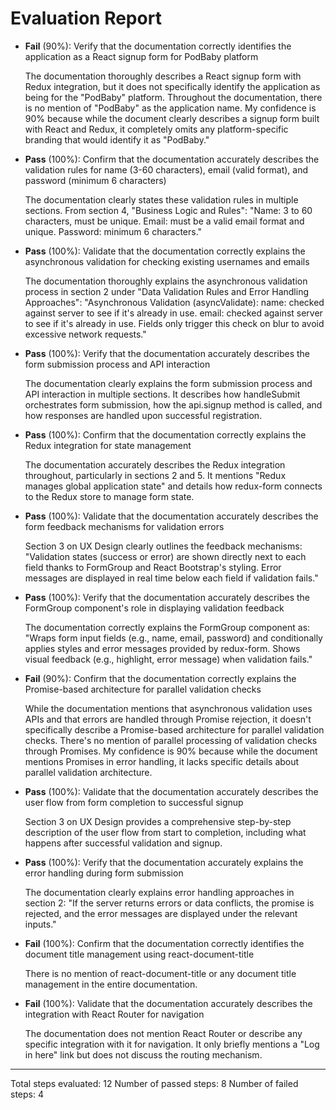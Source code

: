 # Evaluation Report

- **Fail** (90%): Verify that the documentation correctly identifies the application as a React signup form for PodBaby platform

    The documentation thoroughly describes a React signup form with Redux integration, but it does not specifically identify the application as being for the "PodBaby" platform. Throughout the documentation, there is no mention of "PodBaby" as the application name. My confidence is 90% because while the document clearly describes a signup form built with React and Redux, it completely omits any platform-specific branding that would identify it as "PodBaby."

- **Pass** (100%): Confirm that the documentation accurately describes the validation rules for name (3-60 characters), email (valid format), and password (minimum 6 characters)

    The documentation clearly states these validation rules in multiple sections. From section 4, "Business Logic and Rules": "Name: 3 to 60 characters, must be unique. Email: must be a valid email format and unique. Password: minimum 6 characters."

- **Pass** (100%): Validate that the documentation correctly explains the asynchronous validation for checking existing usernames and emails

    The documentation thoroughly explains the asynchronous validation process in section 2 under "Data Validation Rules and Error Handling Approaches": "Asynchronous Validation (asyncValidate): name: checked against server to see if it's already in use. email: checked against server to see if it's already in use. Fields only trigger this check on blur to avoid excessive network requests."

- **Pass** (100%): Verify that the documentation accurately describes the form submission process and API interaction

    The documentation clearly explains the form submission process and API interaction in multiple sections. It describes how handleSubmit orchestrates form submission, how the api.signup method is called, and how responses are handled upon successful registration.

- **Pass** (100%): Confirm that the documentation correctly explains the Redux integration for state management

    The documentation accurately describes the Redux integration throughout, particularly in sections 2 and 5. It mentions "Redux manages global application state" and details how redux-form connects to the Redux store to manage form state.

- **Pass** (100%): Validate that the documentation accurately describes the form feedback mechanisms for validation errors

    Section 3 on UX Design clearly outlines the feedback mechanisms: "Validation states (success or error) are shown directly next to each field thanks to FormGroup and React Bootstrap's styling. Error messages are displayed in real time below each field if validation fails."

- **Pass** (100%): Verify that the documentation accurately describes the FormGroup component's role in displaying validation feedback

    The documentation correctly explains the FormGroup component as: "Wraps form input fields (e.g., name, email, password) and conditionally applies styles and error messages provided by redux-form. Shows visual feedback (e.g., highlight, error message) when validation fails."

- **Fail** (90%): Confirm that the documentation correctly explains the Promise-based architecture for parallel validation checks

    While the documentation mentions that asynchronous validation uses APIs and that errors are handled through Promise rejection, it doesn't specifically describe a Promise-based architecture for parallel validation checks. There's no mention of parallel processing of validation checks through Promises. My confidence is 90% because while the document mentions Promises in error handling, it lacks specific details about parallel validation architecture.

- **Pass** (100%): Validate that the documentation accurately describes the user flow from form completion to successful signup

    Section 3 on UX Design provides a comprehensive step-by-step description of the user flow from start to completion, including what happens after successful validation and signup.

- **Pass** (100%): Verify that the documentation accurately explains the error handling during form submission

    The documentation clearly explains error handling approaches in section 2: "If the server returns errors or data conflicts, the promise is rejected, and the error messages are displayed under the relevant inputs."

- **Fail** (100%): Confirm that the documentation correctly identifies the document title management using react-document-title

    There is no mention of react-document-title or any document title management in the entire documentation.

- **Fail** (100%): Validate that the documentation accurately describes the integration with React Router for navigation

    The documentation does not mention React Router or describe any specific integration with it for navigation. It only briefly mentions a "Log in here" link but does not discuss the routing mechanism.

---

Total steps evaluated: 12
Number of passed steps: 8
Number of failed steps: 4